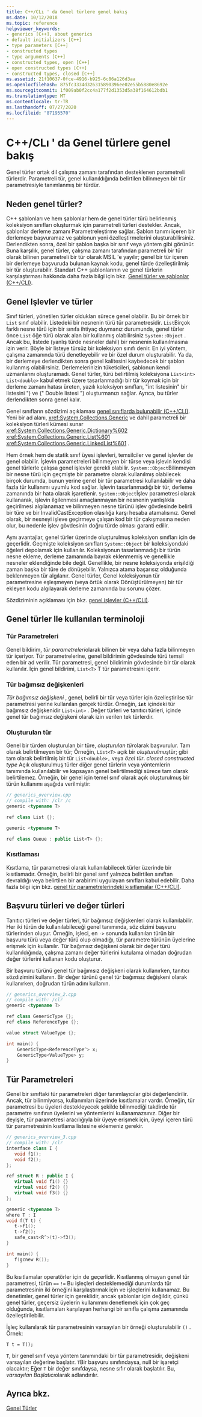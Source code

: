 ```yaml
---
title: C++/CLı ' da Genel türlere genel bakış
ms.date: 10/12/2018
ms.topic: reference
helpviewer_keywords:
- generics [C++], about generics
- default initializers [C++]
- type parameters [C++]
- constructed types
- type arguments [C++]
- constructed types, open [C++]
- open constructed types [C++]
- constructed types, closed [C++]
ms.assetid: 21f10637-0fce-4916-b925-6c86a126d3aa
ms.openlocfilehash: 875fc3334d326315890396ee02e55b5880e8692e
ms.sourcegitcommit: 1f009ab0f2cc4a177f2d1353d5a38f164612bdb1
ms.translationtype: MT
ms.contentlocale: tr-TR
ms.lasthandoff: 07/27/2020
ms.locfileid: "87195570"
---
```

# <a name="overview-of-generics-in-ccli"></a>C++/CLı ' da Genel türlere genel bakış

Genel türler ortak dil çalışma zamanı tarafından desteklenen parametreli türlerdir. Parametreli tür, genel kullanıldığında belirtilen bilinmeyen bir tür parametresiyle tanımlanmış bir türdür.

## <a name="why-generics"></a>Neden genel türler?

C++ şablonları ve hem şablonlar hem de genel türler türü belirlenmiş koleksiyon sınıfları oluşturmak için parametreli türleri destekler. Ancak, şablonlar derleme zamanı Parametreleştirme sağlar. Şablon tanımı içeren bir derlemeye başvuramaz ve şablonun yeni özelleştirmelerini oluşturabilirsiniz. Derlendikten sonra, özel bir şablon başka bir sınıf veya yöntem gibi görünür. Buna karşılık, genel türler, çalışma zamanı tarafından parametreli bir tür olarak bilinen parametreli bir tür olarak MSIL 'e yayılır; genel bir tür içeren bir derlemeye başvuruda bulunan kaynak kodu, genel türde özelleştirilmiş bir tür oluşturabilir. Standart C++ şablonlarının ve genel türlerin karşılaştırması hakkında daha fazla bilgi için bkz. [Genel türler ve şablonlar (C++/CLI)](generics-and-templates-visual-cpp.md).

## <a name="generic-functions-and-types"></a>Genel Işlevler ve türler

Sınıf türleri, yönetilen türler oldukları sürece genel olabilir. Bu bir örnek bir `List` sınıf olabilir. Listedeki bir nesnenin türü tür parametresidir. `List`Birçok farklı nesne türü için bir sınıfa ihtiyaç duymanız durumunda, genel türler önce `List` öğe türü olarak alan bir kullanmış olabilirsiniz `System::Object` . Ancak bu, listede (yanlış türde nesneler dahil) bir nesnenin kullanılmasına izin verir. Böyle bir listeye türsüz bir koleksiyon sınıfı denir. En iyi yöntem, çalışma zamanında türü denetleyebilir ve bir özel durum oluşturabilir. Ya da, bir derlemeye derlendikten sonra genel kalitesini kaybedecek bir şablon kullanmış olabilirsiniz. Derlemelerinizin tüketicileri, şablonun kendi uzmanlarını oluşturamadı. Genel türler, türü belirtilmiş koleksiyona `List<int>` `List<double>` kabul etmek üzere tasarlanmadığı bir tür koymak için bir derleme zamanı hatası üreten, yazılı koleksiyon sınıfları, "int listesinin" bir listesini ") ve (" Double listesi ") oluşturmanızı sağlar. Ayrıca, bu türler derlendikten sonra genel kalır.

Genel sınıfların sözdizimi açıklaması [genel sınıflarda bulunabilir (C++/CLI)](generic-classes-cpp-cli.md). Yeni bir ad alanı, <xref:System.Collections.Generic> ve dahil parametreli bir koleksiyon türleri kümesi sunar <xref:System.Collections.Generic.Dictionary%602> <xref:System.Collections.Generic.List%601> <xref:System.Collections.Generic.LinkedList%601> .

Hem örnek hem de statik sınıf üyesi işlevleri, temsilciler ve genel işlevler de genel olabilir. İşlevin parametreleri bilinmeyen bir türse veya işlevin kendisi genel türlerle çalışsa genel işlevler gerekli olabilir. `System::Object`Bilinmeyen bir nesne türü için geçmişte bir parametre olarak kullanılmış olabilecek birçok durumda, bunun yerine genel bir tür parametresi kullanılabilir ve daha fazla tür kullanımı uyumlu kod sağlar. İşlevin tasarlanmadığı bir tür, derleme zamanında bir hata olarak işaretlenir. `System::Object`İşlev parametresi olarak kullanarak, işlevin ilgilenmesi amaçlanmayan bir nesnenin yanlışlıkla geçirilmesi algılanamaz ve bilinmeyen nesne türünü işlev gövdesinde belirli bir türe ve bir InvalidCastException olasılığa karşı hesaba atamalısınız. Genel olarak, bir nesneyi işleve geçirmeye çalışan kod bir tür çakışmasına neden olur, bu nedenle işlev gövdesinin doğru türde olması garanti edilir.

Aynı avantajlar, genel türler üzerinde oluşturulmuş koleksiyon sınıfları için de geçerlidir. Geçmişte koleksiyon sınıfları `System::Object` bir koleksiyondaki öğeleri depolamak için kullanılır. Koleksiyonun tasarlanmadığı bir türün nesne ekleme, derleme zamanında bayrak eklenmemiş ve genellikle nesneler eklendiğinde bile değil. Genellikle, bir nesne koleksiyonda erişildiği zaman başka bir türe de dönüşebilir. Yalnızca atama başarısız olduğunda beklenmeyen tür algılanır. Genel türler, Genel koleksiyonun tür parametresine eşleşmeyen (veya örtük olarak Dönüştürülmeyen) bir tür ekleyen kodu algılayarak derleme zamanında bu sorunu çözer.

Sözdiziminin açıklaması için bkz. [genel işlevler (C++/CLI)](generic-functions-cpp-cli.md).

## <a name="terminology-used-with-generics"></a>Genel türler Ile kullanılan terminoloji

### <a name="type-parameters"></a>Tür Parametreleri

Genel bildirim, *tür parametreleri*olarak bilinen bir veya daha fazla bilinmeyen tür içeriyor. Tür parametrelerine, genel bildirimin gövdesinde türü temsil eden bir ad verilir. Tür parametresi, genel bildirimin gövdesinde bir tür olarak kullanılır. İçin genel bildirimi, `List<T>` T tür parametresini içerir.

### <a name="type-arguments"></a>Tür bağımsız değişkenleri

*Tür bağımsız değişkeni* , genel, belirli bir tür veya türler için özelleştirilse tür parametresi yerine kullanılan gerçek türdür. Örneğin, **`int`** içindeki tür bağımsız değişkenidir `List<int>` . Değer türleri ve tanıtıcı türleri, içinde genel tür bağımsız değişkeni olarak izin verilen tek türlerdir.

### <a name="constructed-type"></a>Oluşturulan tür

Genel bir türden oluşturulan bir türe, *oluşturulan tür*olarak başvurulur. Tam olarak belirtilmeyen bir tür; Örneğin, `List<T>` açık bir *oluşturulmuş*tür; gibi tam olarak belirtilmiş bir tür `List<double>,` veya *özel tür*. *closed constructed type* Açık oluşturulmuş türler diğer genel türlerin veya yöntemlerin tanımında kullanılabilir ve kapsayan genel belirtilmediği sürece tam olarak belirtilemez. Örneğin, bir genel için temel sınıf olarak açık oluşturulmuş bir türün kullanımı aşağıda verilmiştir:

```cpp
// generics_overview.cpp
// compile with: /clr /c
generic <typename T>

ref class List {};

generic <typename T>

ref class Queue : public List<T> {};
```

### <a name="constraint"></a>Kısıtlaması

Kısıtlama, tür parametresi olarak kullanılabilecek türler üzerinde bir kısıtlamadır. Örneğin, belirli bir genel sınıf yalnızca belirtilen sınıftan devraldığı veya belirtilen bir arabirimi uygulayan sınıfları kabul edebilir. Daha fazla bilgi için bkz. [genel tür parametrelerindeki kısıtlamalar (C++/CLI)](constraints-on-generic-type-parameters-cpp-cli.md).

## <a name="reference-types-and-value-types"></a>Başvuru türleri ve değer türleri

Tanıtıcı türleri ve değer türleri, tür bağımsız değişkenleri olarak kullanılabilir. Her iki türün de kullanılabileceği genel tanımında, söz dizimi başvuru türlerinden oluşur. Örneğin, işleci, en `->` sonunda kullanılan türün bir başvuru türü veya değer türü olup olmadığı, tür parametre türünün üyelerine erişmek için kullanılır. Tür bağımsız değişkeni olarak bir değer türü kullanıldığında, çalışma zamanı değer türlerini kutulama olmadan doğrudan değer türlerini kullanan kodu oluşturur.

Bir başvuru türünü genel tür bağımsız değişkeni olarak kullanırken, tanıtıcı sözdizimini kullanın. Bir değer türünü genel tür bağımsız değişkeni olarak kullanırken, doğrudan türün adını kullanın.

```cpp
// generics_overview_2.cpp
// compile with: /clr
generic <typename T>

ref class GenericType {};
ref class ReferenceType {};

value struct ValueType {};

int main() {
    GenericType<ReferenceType^> x;
    GenericType<ValueType> y;
}
```

## <a name="type-parameters"></a>Tür Parametreleri

Genel bir sınıftaki tür parametreleri diğer tanımlayıcılar gibi değerlendirilir. Ancak, tür bilinmiyorsa, kullanımları üzerinde kısıtlamalar vardır. Örneğin, tür parametresi bu üyeleri destekleyecek şekilde bilinmediği takdirde tür parametre sınıfının üyelerini ve yöntemlerini kullanamazsınız. Diğer bir deyişle, tür parametresi aracılığıyla bir üyeye erişmek için, üyeyi içeren türü tür parametresinin kısıtlama listesine eklemeniz gerekir.

```cpp
// generics_overview_3.cpp
// compile with: /clr
interface class I {
   void f1();
   void f2();
};

ref struct R : public I {
   virtual void f1() {}
   virtual void f2() {}
   virtual void f3() {}
};

generic <typename T>
where T : I
void f(T t) {
   t->f1();
   t->f2();
   safe_cast<R^>(t)->f3();
}

int main() {
   f(gcnew R());
}
```

Bu kısıtlamalar operatörler için de geçerlidir. Kısıtlanmış olmayan genel tür parametresi, türün `==` `!=` Bu işleçleri desteklemediği durumlarda tür parametresinin iki örneğini karşılaştırmak için ve işleçlerini kullanamaz. Bu denetimler, genel türler için gereklidir, ancak şablonlar için değildir, çünkü genel türler, geçersiz üyelerin kullanımını denetlemek için çok geç olduğunda, kısıtlamaları karşılayan herhangi bir sınıfla çalışma zamanında özelleştirilebilir.

İşleç kullanılarak tür parametresinin varsayılan bir örneği oluşturulabilir `()` . Örnek:

`T t = T();`

`T`, bir genel sınıf veya yöntem tanımındaki bir tür parametresidir, değişkeni varsayılan değerine başlatır. `T`Bir başvuru sınıfındaysa, null bir işaretçi olacaktır; Eğer `T` bir değer sınıfdaysa, nesne sıfır olarak başlatılır. Bu, *varsayılan Başlatıcı*olarak adlandırılır.

## <a name="see-also"></a>Ayrıca bkz.

[Genel Türler](generics-cpp-component-extensions.md)
